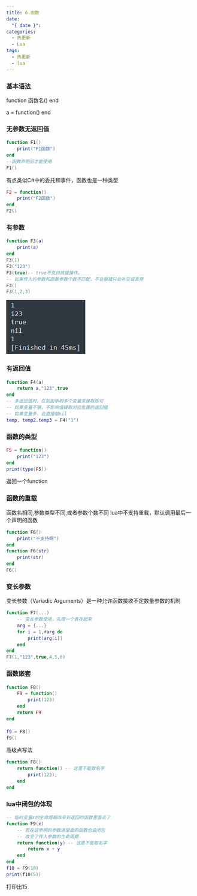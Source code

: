 ```yaml
---
title: 6.函数
date:
  "{ date }": 
categories:
  - 热更新
  - Lua
tags:
  - 热更新
  - lua
---
```


### 基本语法
function 函数名()
end


a = function()
end
### 无参数无返回值
```Lua
function F1()
	print("F1函数")
end
--函数声明后才能使用
F1()
```
有点类似C#中的委托和事件，函数也是一种类型
```lua
F2 = function()
	print("F2函数")
end
F2()
```

### 有参数

```lua
function F3(a)
	print(a)
end
F3(1)
F3("123")
F3(true)-- true不支持拼接操作。
-- 如果传入的参数和函数参数个数不匹配，不会报错只会补空或丢弃
F3()
F3(1,2,3)
```
![](../../../img/beishang20241227214953309.png)
### 有返回值
```lua
function F4(a)
	return a,"123",true
end
-- 多返回值时，在前面申明多个变量来接取即可
-- 如果变量不够，不影响值接取对应位置的返回值
-- 如果变量多，会直接赋nil
temp, temp2,temp3 = F4("1")
```
### 函数的类型
```lua
F5 = function()
	print("123")
end
print(type(F5))
```
返回一个function
### 函数的重载
函数名相同,参数类型不同,或者参数个数不同
lua中不支持重载，默认调用最后一个声明的函数
```lua
function F6()
	print("不支持啊")
end
function F6(str)
	print(str)
end
F6()
```
### 变长参数
变长参数（Variadic Arguments）是一种允许函数接收不定数量参数的机制
```lua
function F7(...)
	-- 变长参数使用，先用一个表存起来
	arg = {...}
	for i = 1,#arg do
		print(arg[i])
	end
end
F7(1,"123",true,4,5,6)
```
### 函数嵌套
```lua
function F8()
	F9 = function()
		print(123)
	end
	return F9
end

f9 = F8()
f9()
```
高级点写法
```lua
function F8()
	return function() -- 这里不能取名字
		print(123);
	end
end
```

### lua中闭包的体现
```lua
-- 临时变量x的生命周期改变到返回的函数里面去了
function F9(x)
	-- 若在这申明的参数进里面的函数也会闭包	
	-- 改变了传入参数的生命周期
	return function(y) -- 这里不能取名字
		return x + y
	end
end
f10 = F9(10)
print(f10(5))
```
打印出15